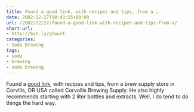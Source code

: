 ```yaml
---
title: Found a good link, with recipes and tips, from a …
date: 2002-12-27T18:43:55+00:00
url: /2002/12/27/found-a-good-link-with-recipes-and-tips-from-a/
short-url:
- http://bit.ly/gCwunT
categories:
- Soda Brewing
tags:
- soda
- brewing
- soda brewing
---
```

Found a <a href="http://www.brewbeer.cc/index.php?ProductID=23&#038;Detail=1">good link</a>, with recipes and tips, from a brew supply store in Corvllis, OR USA called Corvallis Brewing Supply. He also highly recommends starting with 2 liter bottles and extracts. Well, I do tend to do things the hard way.